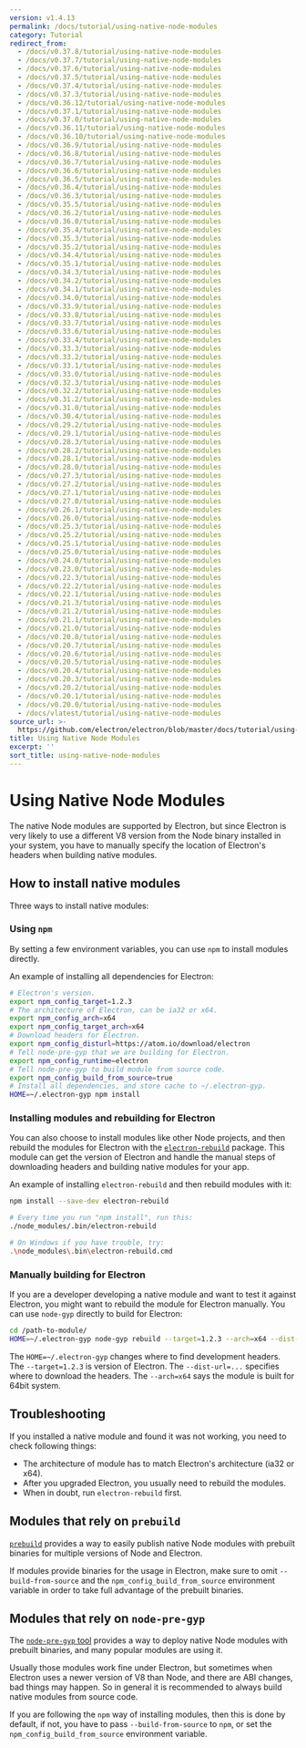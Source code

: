 ```yaml
---
version: v1.4.13
permalink: /docs/tutorial/using-native-node-modules
category: Tutorial
redirect_from:
  - /docs/v0.37.8/tutorial/using-native-node-modules
  - /docs/v0.37.7/tutorial/using-native-node-modules
  - /docs/v0.37.6/tutorial/using-native-node-modules
  - /docs/v0.37.5/tutorial/using-native-node-modules
  - /docs/v0.37.4/tutorial/using-native-node-modules
  - /docs/v0.37.3/tutorial/using-native-node-modules
  - /docs/v0.36.12/tutorial/using-native-node-modules
  - /docs/v0.37.1/tutorial/using-native-node-modules
  - /docs/v0.37.0/tutorial/using-native-node-modules
  - /docs/v0.36.11/tutorial/using-native-node-modules
  - /docs/v0.36.10/tutorial/using-native-node-modules
  - /docs/v0.36.9/tutorial/using-native-node-modules
  - /docs/v0.36.8/tutorial/using-native-node-modules
  - /docs/v0.36.7/tutorial/using-native-node-modules
  - /docs/v0.36.6/tutorial/using-native-node-modules
  - /docs/v0.36.5/tutorial/using-native-node-modules
  - /docs/v0.36.4/tutorial/using-native-node-modules
  - /docs/v0.36.3/tutorial/using-native-node-modules
  - /docs/v0.35.5/tutorial/using-native-node-modules
  - /docs/v0.36.2/tutorial/using-native-node-modules
  - /docs/v0.36.0/tutorial/using-native-node-modules
  - /docs/v0.35.4/tutorial/using-native-node-modules
  - /docs/v0.35.3/tutorial/using-native-node-modules
  - /docs/v0.35.2/tutorial/using-native-node-modules
  - /docs/v0.34.4/tutorial/using-native-node-modules
  - /docs/v0.35.1/tutorial/using-native-node-modules
  - /docs/v0.34.3/tutorial/using-native-node-modules
  - /docs/v0.34.2/tutorial/using-native-node-modules
  - /docs/v0.34.1/tutorial/using-native-node-modules
  - /docs/v0.34.0/tutorial/using-native-node-modules
  - /docs/v0.33.9/tutorial/using-native-node-modules
  - /docs/v0.33.8/tutorial/using-native-node-modules
  - /docs/v0.33.7/tutorial/using-native-node-modules
  - /docs/v0.33.6/tutorial/using-native-node-modules
  - /docs/v0.33.4/tutorial/using-native-node-modules
  - /docs/v0.33.3/tutorial/using-native-node-modules
  - /docs/v0.33.2/tutorial/using-native-node-modules
  - /docs/v0.33.1/tutorial/using-native-node-modules
  - /docs/v0.33.0/tutorial/using-native-node-modules
  - /docs/v0.32.3/tutorial/using-native-node-modules
  - /docs/v0.32.2/tutorial/using-native-node-modules
  - /docs/v0.31.2/tutorial/using-native-node-modules
  - /docs/v0.31.0/tutorial/using-native-node-modules
  - /docs/v0.30.4/tutorial/using-native-node-modules
  - /docs/v0.29.2/tutorial/using-native-node-modules
  - /docs/v0.29.1/tutorial/using-native-node-modules
  - /docs/v0.28.3/tutorial/using-native-node-modules
  - /docs/v0.28.2/tutorial/using-native-node-modules
  - /docs/v0.28.1/tutorial/using-native-node-modules
  - /docs/v0.28.0/tutorial/using-native-node-modules
  - /docs/v0.27.3/tutorial/using-native-node-modules
  - /docs/v0.27.2/tutorial/using-native-node-modules
  - /docs/v0.27.1/tutorial/using-native-node-modules
  - /docs/v0.27.0/tutorial/using-native-node-modules
  - /docs/v0.26.1/tutorial/using-native-node-modules
  - /docs/v0.26.0/tutorial/using-native-node-modules
  - /docs/v0.25.3/tutorial/using-native-node-modules
  - /docs/v0.25.2/tutorial/using-native-node-modules
  - /docs/v0.25.1/tutorial/using-native-node-modules
  - /docs/v0.25.0/tutorial/using-native-node-modules
  - /docs/v0.24.0/tutorial/using-native-node-modules
  - /docs/v0.23.0/tutorial/using-native-node-modules
  - /docs/v0.22.3/tutorial/using-native-node-modules
  - /docs/v0.22.2/tutorial/using-native-node-modules
  - /docs/v0.22.1/tutorial/using-native-node-modules
  - /docs/v0.21.3/tutorial/using-native-node-modules
  - /docs/v0.21.2/tutorial/using-native-node-modules
  - /docs/v0.21.1/tutorial/using-native-node-modules
  - /docs/v0.21.0/tutorial/using-native-node-modules
  - /docs/v0.20.8/tutorial/using-native-node-modules
  - /docs/v0.20.7/tutorial/using-native-node-modules
  - /docs/v0.20.6/tutorial/using-native-node-modules
  - /docs/v0.20.5/tutorial/using-native-node-modules
  - /docs/v0.20.4/tutorial/using-native-node-modules
  - /docs/v0.20.3/tutorial/using-native-node-modules
  - /docs/v0.20.2/tutorial/using-native-node-modules
  - /docs/v0.20.1/tutorial/using-native-node-modules
  - /docs/v0.20.0/tutorial/using-native-node-modules
  - /docs/vlatest/tutorial/using-native-node-modules
source_url: >-
  https://github.com/electron/electron/blob/master/docs/tutorial/using-native-node-modules.md
title: Using Native Node Modules
excerpt: ''
sort_title: using-native-node-modules
---
```

# Using Native Node Modules

The native Node modules are supported by Electron, but since Electron is very likely to use a different V8 version from the Node binary installed in your system, you have to manually specify the location of Electron's headers when building native modules.

## How to install native modules

Three ways to install native modules:

### Using `npm`

By setting a few environment variables, you can use `npm` to install modules directly.

An example of installing all dependencies for Electron:

```bash
# Electron's version.
export npm_config_target=1.2.3
# The architecture of Electron, can be ia32 or x64.
export npm_config_arch=x64
export npm_config_target_arch=x64
# Download headers for Electron.
export npm_config_disturl=https://atom.io/download/electron
# Tell node-pre-gyp that we are building for Electron.
export npm_config_runtime=electron
# Tell node-pre-gyp to build module from source code.
export npm_config_build_from_source=true
# Install all dependencies, and store cache to ~/.electron-gyp.
HOME=~/.electron-gyp npm install
```

### Installing modules and rebuilding for Electron

You can also choose to install modules like other Node projects, and then rebuild the modules for Electron with the [`electron-rebuild`](https://github.com/paulcbetts/electron-rebuild) package. This module can get the version of Electron and handle the manual steps of downloading headers and building native modules for your app.

An example of installing `electron-rebuild` and then rebuild modules with it:

```bash
npm install --save-dev electron-rebuild

# Every time you run "npm install", run this:
./node_modules/.bin/electron-rebuild

# On Windows if you have trouble, try:
.\node_modules\.bin\electron-rebuild.cmd
```

### Manually building for Electron

If you are a developer developing a native module and want to test it against Electron, you might want to rebuild the module for Electron manually. You can use `node-gyp` directly to build for Electron:

```bash
cd /path-to-module/
HOME=~/.electron-gyp node-gyp rebuild --target=1.2.3 --arch=x64 --dist-url=https://atom.io/download/electron
```

The `HOME=~/.electron-gyp` changes where to find development headers. The `--target=1.2.3` is version of Electron. The `--dist-url=...` specifies where to download the headers. The `--arch=x64` says the module is built for 64bit system.

## Troubleshooting

If you installed a native module and found it was not working, you need to check following things:

*   The architecture of module has to match Electron's architecture (ia32 or x64).
*   After you upgraded Electron, you usually need to rebuild the modules.
*   When in doubt, run `electron-rebuild` first.

## Modules that rely on `prebuild`

[`prebuild`](https://github.com/mafintosh/prebuild) provides a way to easily publish native Node modules with prebuilt binaries for multiple versions of Node and Electron.

If modules provide binaries for the usage in Electron, make sure to omit `--build-from-source` and the `npm_config_build_from_source` environment variable in order to take full advantage of the prebuilt binaries.

## Modules that rely on `node-pre-gyp`

The [`node-pre-gyp` tool](https://github.com/mapbox/node-pre-gyp) provides a way to deploy native Node modules with prebuilt binaries, and many popular modules are using it.

Usually those modules work fine under Electron, but sometimes when Electron uses a newer version of V8 than Node, and there are ABI changes, bad things may happen. So in general it is recommended to always build native modules from source code.

If you are following the `npm` way of installing modules, then this is done by default, if not, you have to pass `--build-from-source` to `npm`, or set the `npm_config_build_from_source` environment variable.
